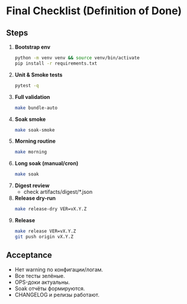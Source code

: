 # Final Checklist (Definition of Done)

## Steps
1. **Bootstrap env**
   ```bash
   python -m venv venv && source venv/bin/activate
   pip install -r requirements.txt
   ```
2. **Unit & Smoke tests**
   ```bash
   pytest -q
   ```
3. **Full validation**
   ```bash
   make bundle-auto
   ```
4. **Soak smoke**
   ```bash
   make soak-smoke
   ```
5. **Morning routine**
   ```bash
   make morning
   ```
6. **Long soak (manual/cron)**
   ```bash
   make soak
   ```
7. **Digest review**
   - check artifacts/digest/*.json
8. **Release dry-run**
   ```bash
   make release-dry VER=vX.Y.Z
   ```
9. **Release**
   ```bash
   make release VER=vX.Y.Z
   git push origin vX.Y.Z
   ```

## Acceptance
- Нет warning по конфигации/логам.
- Все тесты зелёные.
- OPS-доки актуальны.
- Soak отчёты формируются.
- CHANGELOG и релизы работают.
